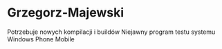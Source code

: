 # Grzegorz-Majewski
Potrzebuje nowych kompilacji i buildów Niejawny program testu systemu Windows Phone Mobile
